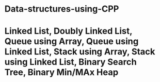 # Data-structures-using-CPP
# Linked List, Doubly Linked List, Queue using Array, Queue using Linked List, Stack using Array, Stack using Linked List, Binary Search Tree, Binary Min/MAx Heap
